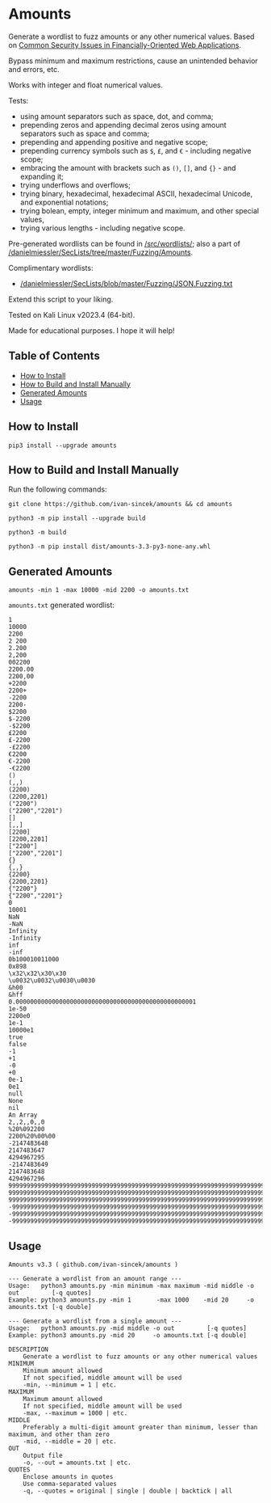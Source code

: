 # Amounts

Generate a wordlist to fuzz amounts or any other numerical values. Based on [Common Security Issues in Financially-Oriented Web Applications](https://research.nccgroup.com/wp-content/uploads/2020/07/common_security_issues_in_financially-orientated_web.pdf).

Bypass minimum and maximum restrictions, cause an unintended behavior and errors, etc.

Works with integer and float numerical values.

Tests:

* using amount separators such as space, dot, and comma;
* prepending zeros and appending decimal zeros using amount separators such as space and comma;
* prepending and appending positive and negative scope;
* prepending currency symbols such as `$`, `£`, and `€` - including negative scope;
* embracing the amount with brackets such as `()`, `[]`, and `{}` - and expanding it;
* trying underflows and overflows;
* trying binary, hexadecimal, hexadecimal ASCII, hexadecimal Unicode, and exponential notations;
* trying bolean, empty, integer minimum and maximum, and other special values,
* trying various lengths - including negative scope.

Pre-generated wordlists can be found in [/src/wordlists/](https://github.com/ivan-sincek/amounts/tree/main/src/wordlists); also a part of [/danielmiessler/SecLists/tree/master/Fuzzing/Amounts](https://github.com/danielmiessler/SecLists/tree/master/Fuzzing/Amounts).

Complimentary wordlists:

* [/danielmiessler/SecLists/blob/master/Fuzzing/JSON.Fuzzing.txt](https://github.com/danielmiessler/SecLists/blob/master/Fuzzing/JSON.Fuzzing.txt)

Extend this script to your liking.

Tested on Kali Linux v2023.4 (64-bit).

Made for educational purposes. I hope it will help!

## Table of Contents

* [How to Install](#how-to-install)
* [How to Build and Install Manually](#how-to-build-and-install-manually)
* [Generated Amounts](#generated-amounts)
* [Usage](#usage)

## How to Install

```fundamental
pip3 install --upgrade amounts
```

## How to Build and Install Manually

Run the following commands:

```fundamental
git clone https://github.com/ivan-sincek/amounts && cd amounts

python3 -m pip install --upgrade build

python3 -m build

python3 -m pip install dist/amounts-3.3-py3-none-any.whl
```

## Generated Amounts

```fundamental
amounts -min 1 -max 10000 -mid 2200 -o amounts.txt
```

`amounts.txt` generated wordlist:

```fundamental
1
10000
2200
2 200
2.200
2,200
002200
2200.00
2200,00
+2200
2200+
-2200
2200-
$2200
$-2200
-$2200
£2200
£-2200
-£2200
€2200
€-2200
-€2200
()
(,,)
(2200)
(2200,2201)
("2200")
("2200","2201")
[]
[,,]
[2200]
[2200,2201]
["2200"]
["2200","2201"]
{}
{,,}
{2200}
{2200,2201}
{"2200"}
{"2200","2201"}
0
10001
NaN
-NaN
Infinity
-Infinity
inf
-inf
0b100010011000
0x898
\x32\x32\x30\x30
\u0032\u0032\u0030\u0030
&h00
&hff
0.00000000000000000000000000000000000000000000000001
1e-50
2200e0
1e-1
10000e1
true
false
-1
+1
-0
+0
0e-1
0e1
null
None
nil
An Array
2,,2,,0,,0
%20%092200
2200%20%00%00
-2147483648
2147483647
4294967295
-2147483649
2147483648
4294967296
99999999999999999999999999999999999999999999999999999999999999999999999999999999999999999999999999999999999999999999999999999999
9999999999999999999999999999999999999999999999999999999999999999999999999999999999999999999999999999999999999999999999999999999999999999999999999999999999999999999999999999999999999999999999999999999999999999999999999999999999999999999999999999999999999999
999999999999999999999999999999999999999999999999999999999999999999999999999999999999999999999999999999999999999999999999999999999999999999999999999999999999999999999999999999999999999999999999999999999999999999999999999999999999999999999999999999999999999999999999999999999999999999999999999999999999999999999999999999999999999999999999999999999999999999999999999999999999999999999999
-9999999999999999999999999999999999999999999999999999999999999999999999999999999999999999999999999999999999999999999999999999999
-999999999999999999999999999999999999999999999999999999999999999999999999999999999999999999999999999999999999999999999999999999999999999999999999999999999999999999999999999999999999999999999999999999999999999999999999999999999999999999999999999999999999999
-99999999999999999999999999999999999999999999999999999999999999999999999999999999999999999999999999999999999999999999999999999999999999999999999999999999999999999999999999999999999999999999999999999999999999999999999999999999999999999999999999999999999999999999999999999999999999999999999999999999999999999999999999999999999999999999999999999999999999999999999999999999999999999999999
```

## Usage

```fundamental
Amounts v3.3 ( github.com/ivan-sincek/amounts )

--- Generate a wordlist from an amount range ---
Usage:   python3 amounts.py -min minimum -max maximum -mid middle -o out         [-q quotes]
Example: python3 amounts.py -min 1       -max 1000    -mid 20     -o amounts.txt [-q double]

--- Generate a wordlist from a single amount ---
Usage:   python3 amounts.py -mid middle -o out         [-q quotes]
Example: python3 amounts.py -mid 20     -o amounts.txt [-q double]

DESCRIPTION
    Generate a wordlist to fuzz amounts or any other numerical values
MINIMUM
    Minimum amount allowed
    If not specified, middle amount will be used
    -min, --minimum = 1 | etc.
MAXIMUM
    Maximum amount allowed
    If not specified, middle amount will be used
    -max, --maximum = 1000 | etc.
MIDDLE
    Preferably a multi-digit amount greater than minimum, lesser than maximum, and other than zero
    -mid, --middle = 20 | etc.
OUT
    Output file
    -o, --out = amounts.txt | etc.
QUOTES
    Enclose amounts in quotes
    Use comma-separated values
    -q, --quotes = original | single | double | backtick | all
```
